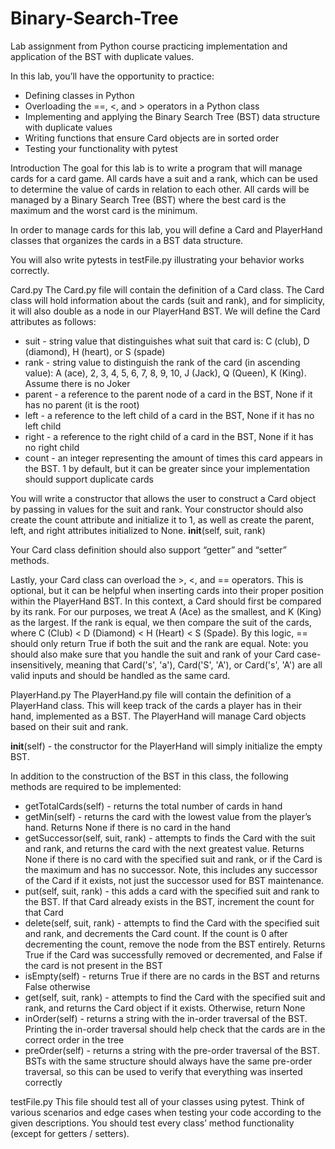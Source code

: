 # Binary-Search-Tree
Lab assignment from Python course practicing implementation and application of the BST with duplicate values.

In this lab, you’ll have the opportunity to practice:
+ Defining classes in Python
+ Overloading the ==, <, and > operators in a Python class
+ Implementing and applying the Binary Search Tree (BST) data structure with duplicate values
+ Writing functions that ensure Card objects are in sorted order
+ Testing your functionality with pytest


Introduction
The goal for this lab is to write a program that will manage cards for a card game. All cards have a suit and a rank, which can be used to determine the value of cards in relation to each other. All cards will be managed by a Binary Search Tree (BST) where the best card is the maximum and the worst card is the minimum.

In order to manage cards for this lab, you will define a Card and PlayerHand classes that organizes the cards in a BST data structure.

You will also write pytests in testFile.py illustrating your behavior works correctly.

Card.py
The Card.py file will contain the definition of a Card class. The Card class will hold information about the cards (suit and rank), and for simplicity, it will also double as a node in our PlayerHand BST. We will define the Card attributes as follows:
+ suit - string value that distinguishes what suit that card is: C (club), D (diamond), H (heart), or S (spade)
+ rank - string value to distinguish the rank of the card (in ascending value): A (ace), 2, 3, 4, 5, 6, 7, 8, 9, 10, J (Jack), Q (Queen), K (King). Assume there is no Joker
+ parent - a reference to the parent node of a card in the BST, None if it has no parent (it is the root)
+ left - a reference to the left child of a card in the BST, None if it has no left child
+ right - a reference to the right child of a card in the BST, None if it has no right child
+ count - an integer representing the amount of times this card appears in the BST. 1 by default, but it can be greater since your implementation should support duplicate cards


You will write a constructor that allows the user to construct a Card object by passing in values for the suit and rank. Your constructor should also create the count attribute and initialize it to 1, as well as create the parent, left, and right attributes initialized to None.
__init__(self, suit, rank)

Your Card class definition should also support “getter” and “setter” methods.

Lastly, your Card class can overload the >, <, and == operators. This is optional, but it can be helpful when inserting cards into their proper position within the PlayerHand BST. In this context, a Card should first be compared by its rank. For our purposes, we treat A (Ace) as the smallest, and K (King) as the largest. If the rank is equal, we then compare the suit of the cards, where C (Club) < D (Diamond) < H (Heart) < S (Spade). By this logic, == should only return True if both the suit and the rank are equal. Note: you should also make sure that you handle the suit and rank of your Card case-insensitively, meaning that Card('s', 'a'), Card('S', 'A'), or Card('s', 'A') are all valid inputs and should be handled as the same card.




PlayerHand.py
The PlayerHand.py file will contain the definition of a PlayerHand class. This will keep track of the cards a player has in their hand, implemented as a BST. The PlayerHand will manage Card objects based on their suit and rank.

__init__(self) - the constructor for the PlayerHand will simply initialize the empty BST.


In addition to the construction of the BST in this class, the following methods are required to be implemented:
+ getTotalCards(self) - returns the total number of cards in hand
+ getMin(self) - returns the card with the lowest value from the player’s hand. Returns None if there is no card in the hand
+ getSuccessor(self, suit, rank) - attempts to finds the Card with the suit and rank, and returns the card with the next greatest value. Returns None if there is no card with the specified suit and rank, or if the Card is the maximum and has no successor. Note, this includes any successor of the Card if it exists, not just the successor used for BST maintenance.
+ put(self, suit, rank) - this adds a card with the specified suit and rank to the BST. If that Card already exists in the BST, increment the count for that Card
+ delete(self, suit, rank) - attempts to find the Card with the specified suit and rank, and decrements the Card count. If the count is 0 after decrementing the count, remove the node from the BST entirely. Returns True if the Card was successfully removed or decremented, and False if the card is not present in the BST
+ isEmpty(self) - returns True if there are no cards in the BST and returns False otherwise
+ get(self, suit, rank) - attempts to find the Card with the specified suit and rank, and returns the Card object if it exists. Otherwise, return None
+ inOrder(self) - returns a string with the in-order traversal of the BST. Printing the in-order traversal should help check that the cards are in the correct order in the tree
+ preOrder(self) - returns a string with the pre-order traversal of the BST. BSTs with the same structure should always have the same pre-order traversal, so this can be used to verify that everything was inserted correctly



testFile.py
This file should test all of your classes using pytest. Think of various scenarios and edge cases when testing your code according to the given descriptions. You should test every class’ method functionality (except for getters / setters).
